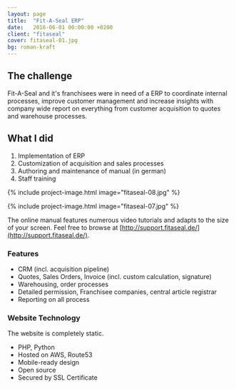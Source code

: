 ```yaml
---
layout: page
title:  "Fit-A-Seal ERP"
date:   2016-06-01 00:00:00 +0200
client: "fitaseal"
cover: fitaseal-01.jpg
bg: roman-kraft
---
```


## The challenge

Fit-A-Seal and it's franchisees were in need of a ERP to coordinate internal processes, improve customer management and increase insights with company wide report on everything from customer acquisition to quotes and warehouse processes.

## What I did

1. Implementation of ERP
2. Customization of acquisition and sales processes
2. Authoring and maintenance of manual (in german)
3. Staff training

{% include project-image.html image="fitaseal-08.jpg" %}

{% include project-image.html image="fitaseal-07.jpg" %}

The online manual features numerous video tutorials and adapts to the size of your screen. Feel free to browse at [http://support.fitaseal.de/](http://support.fitaseal.de/).

### Features

- CRM (incl. acquisition pipeline)
- Quotes, Sales Orders, Invoice (incl. custom calculation, signature)
- Warehousing, order processes
- Detailed permission, Franchisee companies, central article registrar
- Reporting on all process

### Website Technology

The website is completely static.

- PHP, Python
- Hosted on AWS, Route53
- Mobile-ready design
- Open source
- Secured by SSL Certificate
